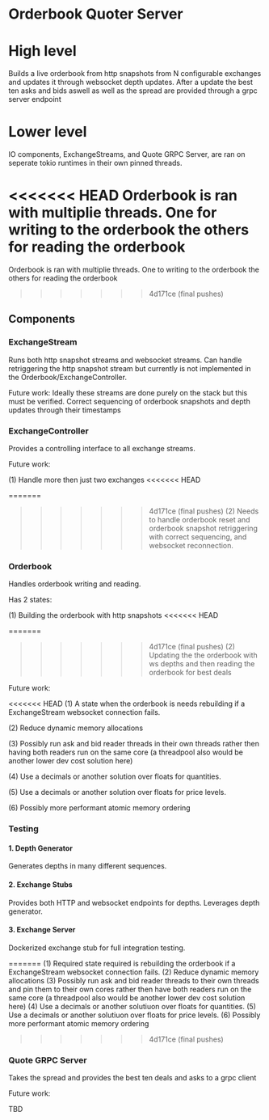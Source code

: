 # Orderbook Quoter Server 

# High level

Builds a live orderbook from http snapshots from N configurable exchanges and updates it through
websocket depth updates. After a update the best ten asks and bids aswell as well as the spread 
are provided through a grpc server endpoint

# Lower level

IO components, ExchangeStreams, and Quote GRPC Server, are ran on seperate tokio runtimes in their own
pinned threads.

<<<<<<< HEAD
Orderbook is ran with multiplie threads. One for writing to the orderbook the others for reading the orderbook
=======
Orderbook is ran with multiplie threads. One to writing to the orderbook the others for reading the orderbook
>>>>>>> 4d171ce (final pushes)

## Components 

### ExchangeStream

Runs both http snapshot streams and websocket streams. Can handle retriggering the http snapshot stream 
but currently is not implemented in the Orderbook/ExchangeController. 

Future work: Ideally these streams are done purely on the stack but this must be verified. Correct 
sequencing of orderbook snapshots and depth updates through their timestamps

### ExchangeController

Provides a controlling interface to all exchange streams. 

Future work: 

(1) Handle more then just two exchanges
<<<<<<< HEAD

=======
>>>>>>> 4d171ce (final pushes)
(2) Needs to handle orderbook reset and orderbook snapshot
retriggering with correct sequencing, and websocket reconnection.

### Orderbook

Handles orderbook writing and reading.  

Has 2 states:

(1) Building the orderbook with http snapshots
<<<<<<< HEAD

=======
>>>>>>> 4d171ce (final pushes)
(2) Updating the the orderbook with ws depths and then reading the orderbook for best deals

Future work: 

<<<<<<< HEAD
(1) A state when the orderbook is needs rebuilding if a ExchangeStream websocket connection fails. 

(2) Reduce dynamic memory allocations

(3) Possibly run ask and bid reader threads in their own threads rather
then having both readers run on the same core (a threadpool also would be another lower dev cost solution here)

(4) Use a decimals or another solution over floats for quantities.

(5) Use a decimals or another solution over floats for price levels.

(6) Possibly more performant atomic memory ordering 

### Testing

#### 1. Depth Generator

Generates depths in many different sequences.

#### 2. Exchange Stubs

Provides both HTTP and websocket endpoints for depths. Leverages depth generator.

#### 3. Exchange Server

Dockerized exchange stub for full integration testing.


=======
(1) Required state required is rebuilding the orderbook if a ExchangeStream websocket connection fails. 
(2) Reduce dynamic memory allocations
(3) Possibly run ask and bid reader threads to their own threads and pin them to their own cores rather
then have both readers run on the same core (a threadpool also would be another lower dev cost solution here)
(4) Use a decimals or another solutiuon over floats for quantities.
(5) Use a decimals or another solutiuon over floats for price levels.
(6) Possibly more performant atomic memory ordering 

>>>>>>> 4d171ce (final pushes)
### Quote GRPC Server

Takes the spread and provides the best ten deals and asks to a grpc client

Future work:

TBD

